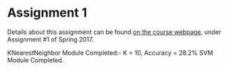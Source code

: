 # Assignment 1

Details about this assignment can be found [on the course webpage](http://cs231n.github.io/), under Assignment #1 of Spring 2017.

KNearestNeighbor Module Completed:- K = 10, Accuracy = 28.2%
SVM Module Completed.
